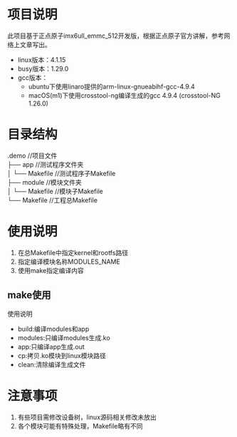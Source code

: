 # 项目说明
此项目基于正点原子imx6ull_emmc_512开发版，根据正点原子官方讲解，参考网络上文章写出。
- linux版本：4.1.15
- busy版本：1.29.0
- gcc版本：
    - ubuntu下使用linaro提供的arm-linux-gnueabihf-gcc-4.9.4
    - macOS(m1)下使用crosstool-ng编译生成的gcc 4.9.4 (crosstool-NG 1.26.0) 

# 目录结构
.demo                               //项目文件  
├── app                             //测试程序文件夹  
│   └── Makefile                    //测试程序子Makefile  
├── module                          //模块文件夹  
│   └── Makefile                    //模块子Makefile  
└── Makefile                        //工程总Makefile  

# 使用说明
1. 在总Makefile中指定kernel和rootfs路径
2. 指定编译模块名称MODULES_NAME
3. 使用make指定编译内容

## make使用
使用说明
- build:编译modules和app
- modules:只编译modules生成.ko
- app:只编译app生成.out
- cp:拷贝.ko模块到linux模块路径
- clean:清除编译生成文件

# 注意事项
1. 有些项目需修改设备树，linux源码相关修改未放出
2. 各个模块可能有特殊处理，Makefile略有不同